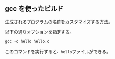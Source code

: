## gcc を使ったビルド

生成されるプログラムの名前をカスタマイズする方法。

以下の通りオプションを指定する。

```c
gcc -o hello hello.c
```

このコマンドを実行すると、`hello`ファイルができる。
